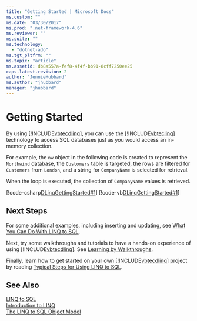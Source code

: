 ```yaml
---
title: "Getting Started | Microsoft Docs"
ms.custom: ""
ms.date: "03/30/2017"
ms.prod: ".net-framework-4.6"
ms.reviewer: ""
ms.suite: ""
ms.technology: 
  - "dotnet-ado"
ms.tgt_pltfrm: ""
ms.topic: "article"
ms.assetid: db8a557a-fef8-4f4f-bb91-8cff7250ee25
caps.latest.revision: 2
author: "JennieHubbard"
ms.author: "jhubbard"
manager: "jhubbard"
---
```

# Getting Started
By using [!INCLUDE[vbtecdlinq](../../../../../../includes/vbtecdlinq-md.md)], you can use the [!INCLUDE[vbteclinq](../../../../../../includes/vbteclinq-md.md)] technology to access SQL databases just as you would access an in-memory collection.  
  
 For example, the `nw` object in the following code is created to represent the `Northwind` database, the `Customers` table is targeted, the rows are filtered for `Customers` from `London`, and a string for `CompanyName` is selected for retrieval.  
  
 When the loop is executed, the collection of `CompanyName` values is retrieved.  
  
 [!code-csharp[DLinqGettingStarted#1](../../../../../../samples/snippets/csharp/VS_Snippets_Data/DLinqGettingStarted/cs/Program.cs#1)]
 [!code-vb[DLinqGettingStarted#1](../../../../../../samples/snippets/visualbasic/VS_Snippets_Data/DLinqGettingStarted/vb/Module1.vb#1)]  
  
## Next Steps  
 For some additional examples, including inserting and updating, see [What You Can Do With LINQ to SQL](../../../../../../docs/framework/data/adonet/sql/linq/what-you-can-do-with-linq-to-sql.md).  
  
 Next, try some walkthroughs and tutorials to have a hands-on experience of using [!INCLUDE[vbtecdlinq](../../../../../../includes/vbtecdlinq-md.md)]. See [Learning by Walkthroughs](../../../../../../docs/framework/data/adonet/sql/linq/learning-by-walkthroughs.md).  
  
 Finally, learn how to get started on your own [!INCLUDE[vbtecdlinq](../../../../../../includes/vbtecdlinq-md.md)] project by reading [Typical Steps for Using LINQ to SQL](../../../../../../docs/framework/data/adonet/sql/linq/typical-steps-for-using-linq-to-sql.md).  
  
## See Also  
 [LINQ to SQL](../../../../../../docs/framework/data/adonet/sql/linq/index.md)   
 [Introduction to LINQ](../Topic/Introduction%20to%20LINQ.md)   
 [The LINQ to SQL Object Model](../../../../../../docs/framework/data/adonet/sql/linq/the-linq-to-sql-object-model.md)